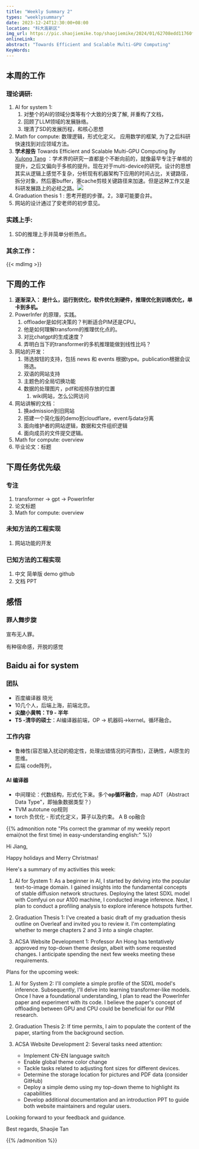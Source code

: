 ```yaml
---
title: "Weekly Summary 2"
types: "weeklysummary"
date: 2023-12-24T12:30:00+08:00
location: "科大高新区"
img_url: https://pic.shaojiemike.top/shaojiemike/2024/01/62708edd11760f300867707af0b47051.png
onlineLink: 
abstract: "Towards Efficient and Scalable Multi-GPU Computing"
KeyWords:
---
```


## 本周的工作

### 理论调研:

1. AI for system 1: 
   1. 对整个的AI的领域分类等有个大致的分类了解, 并重构了文档，
   2. 回顾了LLM领域的发展脉络。
   3. 理清了SD的发展历程，和核心思想
2. Math for compute: 数理逻辑，形式化定义。 应用数学的框架, 为了之后科研快速找到对应领域方法。
3. **学术报告** Towards Efficient and Scalable Multi-GPU Computing By [Xulong Tang](https://xzt102.github.io/) ：学术界的研究一直都是个不断向前的，就像最早专注于单核的提升，之后又偏向于多核的提升。现在对于multi-device的研究。设计的思想其实从逻辑上感觉不复杂，分析现有机器架构下应用的时间占比，关键路径，拆分对象，然后塞buffer，塞cache剪枝关键路径来加速。但是这种工作又是科研发展路上的必经之路。![](https://pic.shaojiemike.top/shaojiemike/2023/12/c5a305d37e09137a32267d22be385b67.png)
4. Graduation thesis 1 : 思考开题的步骤。2，3章可能要合并。
5. 网站的设计通过了安老师的初步意见。

### 实践上手:

1. SD的推理上手并简单分析热点。


### 其余工作：

{{< mdImg >}}

## 下周的工作

1. **逐渐深入： 是什么，运行到优化，软件优化到硬件，推理优化到训练优化，单卡到多机。**
1. PowerInfer 的原理，实践。
      1. offloader是如何决策的？判断适合PIM还是CPU。
      2. 他是如何理解transform的推理优化点的。
      3. 对比chatgpt的生成速度？
      4. 弄明白当下的transformer的多机推理能做到线性比吗？
2. 网站的开发：
      1. 筛选按钮的支持，包括 news 和 events 根据type。publication根据会议筛选。
      2. 双语的网站支持
      3. 主题色的全局切换功能
      4. 数据的处理图片，pdf和视频存放的位置
            1. wiki网站，怎么公网访问
3. 网站讲解的文档：
      1. 换admission到旧网站
      2. 搭建一个简化版的demo到cloudflare，event与data分离
      3. 面向维护者的网站逻辑，数据和文件组织逻辑
      4. 面向成员的文件提交逻辑。
4. Math for compute: overview
5. 毕业论文：标题



## 下周任务优先级

### 专注

1. transformer -> gpt -> PowerInfer
2. 论文标题
3. Math for compute: overview

### 未知方法的工程实现

1. 网站功能的开发
   
### 已知方法的工程实现

1. 中文 简单版 demo github
2. 文档 PPT

## 感悟

### 罪人舞步旋

宣布无人罪。

有种宿命感，开脱的感觉

## Baidu ai for system

### 团队

- 百度编译器 晓光
- 10几个人，后端上海，前端北京。
- **尖酸小黄鸭：T9 - 半年**
- **T5 -清华的硕士**：AI编译器前端，OP → 机器码→kernel。循环融合。

### 工作内容

- 鲁棒性(容忍输入扰动的稳定性，处理出错情况的可靠性)，正确性，AI原生的思维。
- 后端 code阵列，

#### AI 编译器

- 中间理论：代数结构，形式化下来。多个**op循环融合**，map ADT（Abstract Data Type"，即抽象数据类型？）
- TVM autotune op规则
- torch 负优化 - 形式化定义，算子以及约束。 A B op融合




{{% admonition note "Pls correct the grammar of my weekly report emai(not the first time) in easy-understanding english:" %}}


Hi Jiang,

Happy holidays and Merry Christmas! 

Here's a summary of my activities this week:

1. AI for System 1:
   As a beginner in AI, I started by delving into the popular text-to-image domain. I gained insights into the fundamental concepts of stable diffusion network structures. Deploying the latest SDXL model with Comfyui on our A100 machine, I conducted image inference. Next, I plan to conduct a profiling analysis to explore inference hotspots further.

2. Graduation Thesis 1:
   I've created a basic draft of my graduation thesis outline on Overleaf and invited you to review it. I'm contemplating whether to merge chapters 2 and 3 into a single chapter.

3. ACSA Website Development 1:
   Professor An Hong has tentatively approved my top-down theme design, albeit with some requested changes. I anticipate spending the next few weeks meeting these requirements.

Plans for the upcoming week:

1. AI for System 2:
   I'll complete a simple profile of the SDXL model's inference. Subsequently, I'll delve into learning transformer-like models. Once I have a foundational understanding, I plan to read the PowerInfer paper and experiment with its code. I believe the paper's concept of offloading between GPU and CPU could be beneficial for our PIM research.

2. Graduation Thesis 2:
   If time permits, I aim to populate the content of the paper, starting from the background section.

3. ACSA Website Development 2:
   Several tasks need attention:
   - Implement CN-EN language switch
   - Enable global theme color change
   - Tackle tasks related to adjusting font sizes for different devices.
   - Determine the storage location for pictures and PDF data (consider GitHub)
   - Deploy a simple demo using my top-down theme to highlight its capabilities
   - Develop additional documentation and an introduction PPT to guide both website maintainers and regular users.

Looking forward to your feedback and guidance.

Best regards,
Shaojie Tan


{{% /admonition %}}